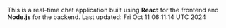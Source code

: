 This is a real-time chat application built using **React** for the frontend and **Node.js** for the backend.
Last updated: Fri Oct 11 06:11:14 UTC 2024
